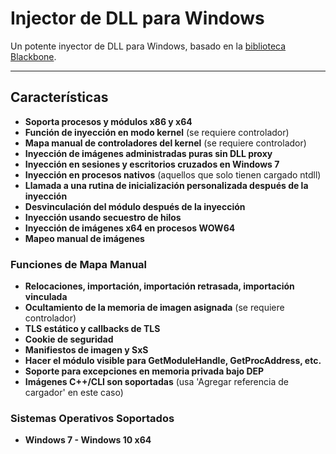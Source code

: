 # Injector de DLL para Windows

Un potente inyector de DLL para Windows, basado en la [biblioteca Blackbone](https://github.com/DarthTon/Blackbone).

---

## Características

- **Soporta procesos y módulos x86 y x64**
- **Función de inyección en modo kernel** (se requiere controlador)
- **Mapa manual de controladores del kernel** (se requiere controlador)
- **Inyección de imágenes administradas puras sin DLL proxy**
- **Inyección en sesiones y escritorios cruzados en Windows 7**
- **Inyección en procesos nativos** (aquellos que solo tienen cargado ntdll)
- **Llamada a una rutina de inicialización personalizada después de la inyección**
- **Desvinculación del módulo después de la inyección**
- **Inyección usando secuestro de hilos**
- **Inyección de imágenes x64 en procesos WOW64**
- **Mapeo manual de imágenes**

### Funciones de Mapa Manual

- **Relocaciones, importación, importación retrasada, importación vinculada**
- **Ocultamiento de la memoria de imagen asignada** (se requiere controlador)
- **TLS estático y callbacks de TLS**
- **Cookie de seguridad**
- **Manifiestos de imagen y SxS**
- **Hacer el módulo visible para GetModuleHandle, GetProcAddress, etc.**
- **Soporte para excepciones en memoria privada bajo DEP**
- **Imágenes C++/CLI son soportadas** (usa 'Agregar referencia de cargador' en este caso)

### Sistemas Operativos Soportados

- **Windows 7 - Windows 10 x64**
